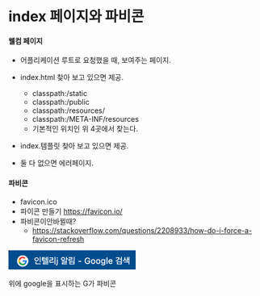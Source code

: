 # index 페이지와 파비콘

#### 웰컴 페이지

- 어플리케이션 루트로 요청했을 때, 보여주는 페이지.

- index.html 찾아 보고 있으면 제공.

  - classpath:/static
  - classpath:/public
  - classpath:/resources/
  - classpath:/META-INF/resources
  - 기본적인 위치인 위 4곳에서 찾는다.

- index.템플릿 찾아 보고 있으면 제공.

- 둘 다 없으면 에러페이지.

  

#### 파비콘

- favicon.ico
- 파이콘 만들기 https://favicon.io/
- 파비콘이안바뀔때?
  - https://stackoverflow.com/questions/2208933/how-do-i-force-a-favicon-refresh

<img src="img/image-20211016120538379.png" alt="image-20211016120538379" style="width:50%;" />

위에 google을 표시하는 G가 파비콘